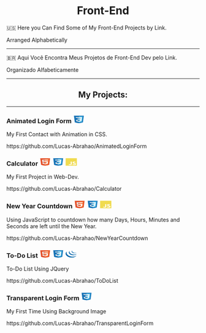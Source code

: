 <h1 align="center">Front-End</h1>

<p> 🇺🇸 Here you Can Find Some of My Front-End Projects by Link.</p>
  <p>Arranged Alphabetically</p>

---

<p> 🇧🇷 Aqui Vocẽ Encontra Meus Projetos de Front-End Dev pelo Link.</p>
  <p>Organizado Alfabeticamente</p>

---

<h2 align="center"> My Projects:</h2>

---

<!---A--->

<h3>
  Animated Login Form  
  <img alt="CSS3" height="20" width="30" src="https://raw.githubusercontent.com/devicons/devicon/master/icons/css3/css3-original.svg">
</h3>

<p>My First Contact with Animation in CSS.</p>
https://github.com/Lucas-Abrahao/AnimatedLoginForm
<!---B--->
<!---C--->
<h3>
  Calculator
  <img alt="HTML5" height="20" width="30" src="https://raw.githubusercontent.com/devicons/devicon/master/icons/html5/html5-original.svg">
  <img alt="CSS3" height="20" width="30" src="https://raw.githubusercontent.com/devicons/devicon/master/icons/css3/css3-original.svg">
    <img alt="JS" height="20" width="30" src="https://raw.githubusercontent.com/devicons/devicon/master/icons/javascript/javascript-plain.svg">
</h3>

<p>My First Project in Web-Dev.</p>
https://github.com/Lucas-Abrahao/Calculator

<!---D--->
<!---E--->
<!---F--->
<!---G--->
<!---H--->
<!---I--->
<!---J--->
<!---K--->
<!---L--->
<!---M--->
<!---N--->
<h3>
  New Year Countdown
  <img alt="HTML5" height="20" width="30" src="https://raw.githubusercontent.com/devicons/devicon/master/icons/html5/html5-original.svg">
  <img alt="CSS3" height="20" width="30" src="https://raw.githubusercontent.com/devicons/devicon/master/icons/css3/css3-original.svg">
  <img alt="JS" height="20" width="30" src="https://raw.githubusercontent.com/devicons/devicon/master/icons/javascript/javascript-plain.svg">
</h3>

<p>Using JavaScript to countdown how many Days, Hours, Minutes and Seconds are left until the New Year.</p>
https://github.com/Lucas-Abrahao/NewYearCountdown
<!---O--->
<!---P--->
<!---Q--->
<!---R--->
<!---S--->
<!---T--->
<h3>
  To-Do List
  <img alt="HTML5" height="20" width="30" src="https://raw.githubusercontent.com/devicons/devicon/master/icons/html5/html5-original.svg">
  <img alt="CSS3" height="20" width="30" src="https://raw.githubusercontent.com/devicons/devicon/master/icons/css3/css3-original.svg">
  <img alt="JQuery" height="20" width="30" src="https://raw.githubusercontent.com/devicons/devicon/master/icons/jquery/jquery-original.svg">
</h3>

<p>To-Do List Using JQuery</p>
https://github.com/Lucas-Abrahao/ToDoList

<h3>
  Transparent Login Form  
  <img alt="CSS3" height="20" width="30" src="https://raw.githubusercontent.com/devicons/devicon/master/icons/css3/css3-original.svg">
</h3>

<p>My First Time Using Background Image</p>
https://github.com/Lucas-Abrahao/TransparentLoginForm
<!---U--->
<!---V--->
<!---W--->
<!---X--->
<!---Y--->
<!---Z--->
<!---0-9--->
